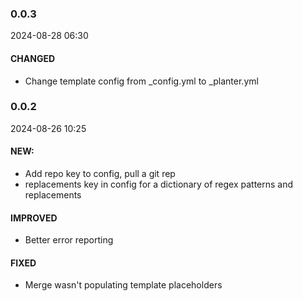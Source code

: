 ### 0.0.3

2024-08-28 06:30

#### CHANGED

- Change template config from _config.yml to _planter.yml

### 0.0.2

2024-08-26 10:25

#### NEW:

- Add repo key to config, pull a git rep
- replacements key in config for a dictionary of regex patterns and replacements

#### IMPROVED

- Better error reporting

#### FIXED

- Merge wasn't populating template placeholders
